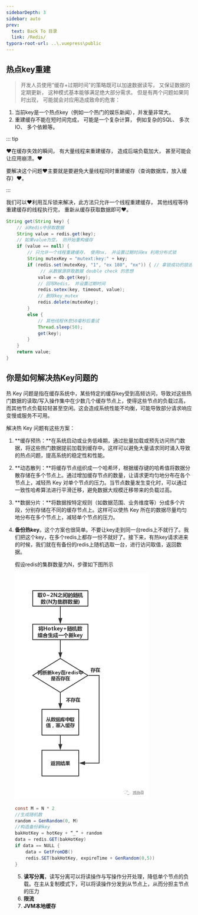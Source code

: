 ```yaml
---
sidebarDepth: 3
sidebar: auto
prev:
  text: Back To 目录
  link: /Redis/
typora-root-url: ..\.vuepress\public
---
```




## 热点key重建

> 开发人员使用“缓存+过期时间”的策略既可以加速数据读写， 又保证数据的定期更新， 这种模式基本能够满足绝大部分需求。 但是有两个问题如果同时出现， 可能就会对应用造成致命的危害：

1. 当前key是一个热点key（例如一个热门的娱乐新闻），并发量非常大。
2. 重建缓存不能在短时间完成， 可能是一个复杂计算， 例如复杂的SQL、 多次IO、 多个依赖等。

::: tip

❤️在缓存失效的瞬间， 有大量线程来重建缓存， 造成后端负载加大， 甚至可能会让应用崩溃。❤️

要解决这个问题❤️主要就是要避免大量线程同时重建缓存（查询数据库，放入缓存）❤️。

:::

我们可以❤️利用互斥锁来解决，此方法只允许一个线程重建缓存， 其他线程等待重建缓存的线程执行完， 重新从缓存获取数据即可❤️。

```java
String get(String key) {
    // 从Redis中获取数据
    String value = redis.get(key);
    // 如果value为空， 则开始重构缓存
    if (value == null) {
        // 只允许一个线程重建缓存， 使用nx， 并设置过期时间ex 利用分布式锁
        String mutexKey = "mutext:key:" + key;
        if (redis.set(mutexKey, "1", "ex 180", "nx")) { // 拿锁成功的锁进行，进行数据库查询
             // 从数据源获取数据 double check 的思想
            value = db.get(key);
            // 回写Redis， 并设置过期时间
            redis.setex(key, timeout, value);
            // 删除key_mutex
            redis.delete(mutexKey);
        }
        else {
            // 其他线程休息50毫秒后重试
            Thread.sleep(50);
            get(key);
        }
    }
    return value;
}
```



## 你是如何解决热Key问题的

热 Key 问题是指在缓存系统中，某些特定的缓存key受到高频访问，导致对这些热门数据的读取/写入操作集中在少数几个缓存节点上，使得这些节点的负载过高，而其他节点负载较轻甚至空闲。这会造成系统性能不均衡，可能导致部分请求响应变慢或服务不可用。

解决热 Key 问题有这些方案：

1. **缓存预热：**在系统启动或业务低峰期，通过批量加载或预先访问热门数据，将这些热门数据提前加载到缓存中。这样可以避免大量请求同时涌入导致的热点问题，提高系统的稳定性和性能。

2. **动态散列：**将缓存节点组织成一个哈希环，根据缓存键的哈希值将数据分散存储在多个节点上。通过增加缓存节点的数量，让请求更均匀地分布在各个节点上，减轻热 Key 对单个节点的压力。当节点数量发生变化时，可以通过一致性哈希算法进行平滑迁移，避免数据大规模迁移带来的负载过高。

3. **数据分片：**将数据按特定规则（如数据范围、业务维度等）分成多个片段，分别存储在不同的缓存节点上。这样可以使热 Key 所在的数据尽量均匀地分布在多个节点上，减轻单个节点的压力。

4. **备份热key**。这个方案也很简单。不要让key走到同一台redis上不就行了。我们把这个key，在多个redis上都存一份不就好了。接下来，有热key请求进来的时候，我们就在有备份的redis上随机选取一台，进行访问取值，返回数据。

   假设redis的集群数量为N，步骤如下图所示

   ![img](/images/Redis/725429-20190516112222759-656135438.png)

   ```java
   const M = N * 2
   //生成随机数
   random = GenRandom(0, M)
   //构造备份新key
   bakHotKey = hotKey + “_” + random
   data = redis.GET(bakHotKey)
   if data == NULL {
       data = GetFromDB()
       redis.SET(bakHotKey, expireTime + GenRandom(0,5))
   }
   ```

   5. **读写分离**，读写分离可以将读操作与写操作分开处理，降低单个节点的负载。在主从复制模式下，可以将读操作分发到从节点上，从而分担主节点的压力
   5. **限流**
   5. **JVM本地缓存**

